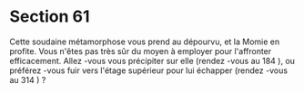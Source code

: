 # Section 61

Cette soudaine métamorphose vous prend au dépourvu, et la Momie en profite. Vous
n'êtes pas très sûr du moyen à employer pour l'affronter efficacement. Allez -vous vous
précipiter sur elle (rendez -vous au  184 ), ou préférez -vous fuir  vers l'étage supérieur pour
lui échapper (rendez -vous au  314 ) ?